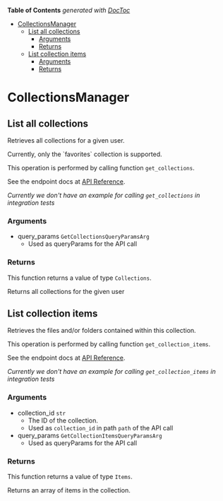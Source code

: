 <!-- START doctoc generated TOC please keep comment here to allow auto update -->
<!-- DON'T EDIT THIS SECTION, INSTEAD RE-RUN doctoc TO UPDATE -->
**Table of Contents**  *generated with [DocToc](https://github.com/thlorenz/doctoc)*

- [CollectionsManager](#collectionsmanager)
  - [List all collections](#list-all-collections)
    - [Arguments](#arguments)
    - [Returns](#returns)
  - [List collection items](#list-collection-items)
    - [Arguments](#arguments-1)
    - [Returns](#returns-1)

<!-- END doctoc generated TOC please keep comment here to allow auto update -->

# CollectionsManager

## List all collections

Retrieves all collections for a given user.

Currently, only the &#x60;favorites&#x60; collection
is supported.

This operation is performed by calling function `get_collections`.

See the endpoint docs at
[API Reference](https://developer.box.com/reference/get-collections/).

*Currently we don't have an example for calling `get_collections` in integration tests*

### Arguments

- query_params `GetCollectionsQueryParamsArg`
  - Used as queryParams for the API call


### Returns

This function returns a value of type `Collections`.

Returns all collections for the given user


## List collection items

Retrieves the files and/or folders contained within
this collection.

This operation is performed by calling function `get_collection_items`.

See the endpoint docs at
[API Reference](https://developer.box.com/reference/get-collections-id-items/).

*Currently we don't have an example for calling `get_collection_items` in integration tests*

### Arguments

- collection_id `str`
  - The ID of the collection.
  - Used as `collection_id` in path `path` of the API call
- query_params `GetCollectionItemsQueryParamsArg`
  - Used as queryParams for the API call


### Returns

This function returns a value of type `Items`.

Returns an array of items in the collection.


